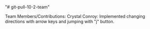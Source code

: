 "# git-pull-10-2-team" 

Team Members/Contributions:
Crystal Conroy: Implemented changing directions with arrow keys and jumping with "j" button.
